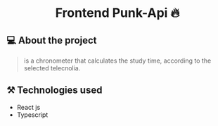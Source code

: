 
<div align="center">

 # Frontend  Punk-Api 🔥
  
</div>

## 💻 About the project

> is a chronometer that calculates the study time, according to the selected telecnolia.

## ⚒️ Technologies used

 * React js
 * Typescript
  
 
